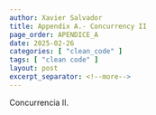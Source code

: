```yaml
---
author: Xavier Salvador
title: Appendix A.- Concurrency II
page_order: APENDICE_A
date: 2025-02-26
categories: [ "clean_code" ]
tags: [ "clean code" ]
layout: post
excerpt_separator: <!--more-->
---
```


Concurrencia II.